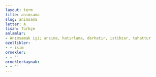 ```yaml
---
layout: term
title: anımsama
slug: animsama
letter: A
lisan: Türkçe
anlamlar:
- Anımsamak işi; ansıma, hatırlama, derhatır, istihzar, tahattur
ozellikler:
- - isim
ornekler:
- - ''
orneklerkaynak:
- - ''
---
```

